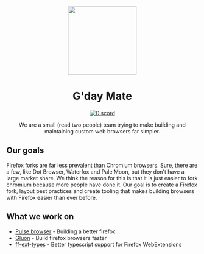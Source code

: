<div align="center">

<img src="https://raw.githubusercontent.com/pulse-browser/assets/main/pulse-logo.png" height="180" width="180">

# G'day Mate

[![Discord](https://img.shields.io/discord/835714549545828352?style=flat-square)](https://discord.gg/xNkretH7sD)

We are a small (read two people) team trying to make building and maintaining
custom web browsers far simpler.

</div>

## Our goals

Firefox forks are far less prevalent than Chromium browsers. Sure, there are a
few, like Dot Browser, Waterfox and Pale Moon, but they don't have a large market
share. We think the reason for this is that it is just easier to fork chromium
because more people have done it. Our goal is to create a Firefox fork, layout
best practices and create tooling that makes building browsers with Firefox easier
than ever before.

## What we work on

- [Pulse browser](https://github.com/pulse-browser/browser) - Building a better firefox
- [Gluon](https://github.com/pulse-browser/gluon) - Build firefox browsers faster
- [ff-ext-types](https://github.com/pulse-browser/ff-ext-types) - Better typescript support for Firefox WebExtensions

